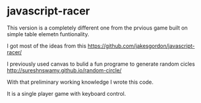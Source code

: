 # javascript-racer

This version is a completely different one from the prvious game built on simple table elemetn funtionality.

I got most of the ideas  from this https://github.com/jakesgordon/javascript-racer/

I previously used canvas to bulid a fun programe to generate random cicles http://sureshnswamy.github.io/random-circle/

With that preliminary working knowledge I wrote this code.

It is a single player game with keyboard control. 